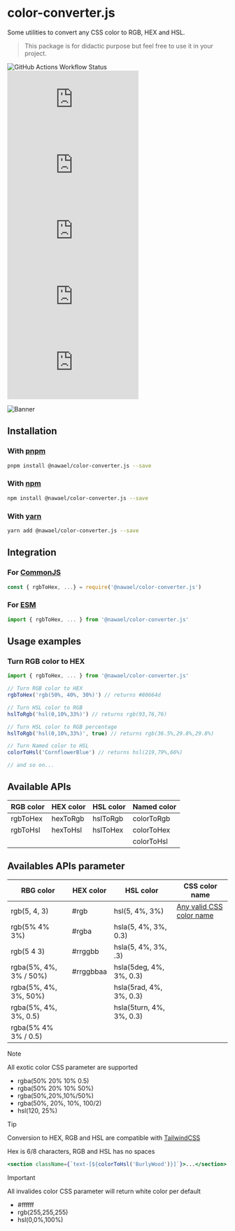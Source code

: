 # color-converter.js

Some utilities to convert any CSS color to RGB, HEX and HSL.

> This package is for didactic purpose but feel free to use it in your project.

![GitHub Actions Workflow Status](https://img.shields.io/github/actions/workflow/status/nwl-x/colorConverter.js/release.yml)
![GitHub top language](https://img.shields.io/github/languages/top/nwl-x/colorConverter.js?logo=typescript)
![GitHub License](https://img.shields.io/github/license/nwl-x/colorConverter.js)
![NPM Downloads](https://img.shields.io/npm/dw/%40nawael%2Fcolor-converter.js?logo=npm)
![NPM Version](https://img.shields.io/npm/v/%40nawael%2Fcolor-converter.js)
![npm bundle size](https://img.shields.io/bundlephobia/min/%40nawael%2Fcolor-converter.js)

![Banner](https://raw.githubusercontent.com/nwl-x/colorConverter.js/main/banner.webp)

## Installation

### With [pnpm](https://pnpm.io/fr/)

```bash
pnpm install @nawael/color-converter.js --save
```

### With [npm](https://www.npmjs.com/)

```bash
npm install @nawael/color-converter.js --save
```

### With [yarn](https://yarnpkg.com/)

```bash
yarn add @nawael/color-converter.js --save
```

## Integration

### For [CommonJS](https://nodejs.org/docs/latest/api/modules.html#modules-commonjs-modules)

```js
const { rgbToHex, ...} = require('@nawael/color-converter.js')
```

### For [ESM](https://nodejs.org/api/esm.html#esm_ecmascript_modules)

```js
import { rgbToHex, ... } from '@nawael/color-converter.js'
```

## Usage examples

### Turn RGB color to HEX

```js
import { rgbToHex, ... } from '@nawael/color-converter.js'

// Turn RGB color to HEX
rgbToHex('rgb(50%, 40%, 30%)') // returns #80664d

// Turn HSL color to RGB
hslToRgb('hsl(0,10%,33%)') // returns rgb(93,76,76)

// Turn HSL color to RGB percentage
hslToRgb('hsl(0,10%,33%)', true) // returns rgb(36.5%,29.8%,29.8%)

// Turn Named color to HSL
colorToHsl('CornflowerBlue') // returns hsl(219,79%,66%)

// and so on...
```

## Available APIs

| RGB color | HEX color | HSL color | Named color |
| --------- | --------- | --------- | ----------- |
| rgbToHex  | hexToRgb  | hslToRgb  | colorToRgb  |
| rgbToHsl  | hexToHsl  | hslToHex  | colorToHex  |
|           |           |           | colorToHsl  |

## Availables APIs parameter

| RBG color              | HEX color | HSL color                | CSS color name                              |
| ---------------------- | --------- | ------------------------ | ------------------------------------------- |
| rgb(5, 4, 3)           | #rgb      | hsl(5, 4%, 3%)           | [Any valid CSS color name](NAMED_COLORS.md) |
| rgb(5% 4% 3%)          | #rgba     | hsla(5, 4%, 3%, 0.3)     |                                             |
| rgb(5 4 3)             | #rrggbb   | hsla(5, 4%, 3%, .3)      |                                             |
| rgba(5%, 4%, 3% / 50%) | #rrggbbaa | hsla(5deg, 4%, 3%, 0.3)  |                                             |
| rgba(5%, 4%, 3%, 50%)  |           | hsla(5rad, 4%, 3%, 0.3)  |                                             |
| rgba(5%, 4%, 3%, 0.5)  |           | hsla(5turn, 4%, 3%, 0.3) |                                             |
| rgba(5% 4% 3% / 0.5)   |           |                          |                                             |

> [!NOTE]
> All exotic color CSS parameter are supported
>
> - rgba(50% 20% 10% 0.5)
> - rgba(50% 20% 10% 50%)
> - rgba(50%,20%,10%/50%)
> - rgba(50%, 20%, 10%, 100/2)
> - hsl(120, 25%)

> [!TIP]
> Conversion to HEX, RGB and HSL are compatible with [TailwindCSS](https://tailwindcss.com/docs/text-color#arbitrary-values)
>
> Hex is 6/8 characters, RGB and HSL has no spaces
>
> ```jsx
> <section className={`text-[${colorToHsl('BurlyWood')}]`}>...</section>
> ```

> [!IMPORTANT]
> All invalides color CSS parameter will return white color per default
>
> - #ffffff
> - rgb(255,255,255)
> - hsl(0,0%,100%)
